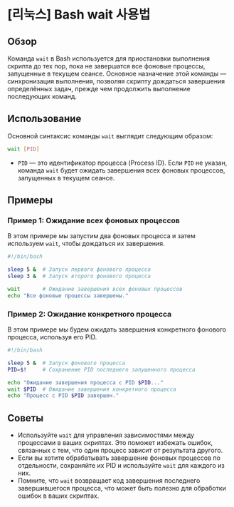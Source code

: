 # [리눅스] Bash wait 사용법

## Обзор
Команда `wait` в Bash используется для приостановки выполнения скрипта до тех пор, пока не завершатся все фоновые процессы, запущенные в текущем сеансе. Основное назначение этой команды — синхронизация выполнения, позволяя скрипту дождаться завершения определённых задач, прежде чем продолжить выполнение последующих команд.

## Использование
Основной синтаксис команды `wait` выглядит следующим образом:

```bash
wait [PID]
```

- `PID` — это идентификатор процесса (Process ID). Если `PID` не указан, команда `wait` будет ожидать завершения всех фоновых процессов, запущенных в текущем сеансе.

## Примеры
### Пример 1: Ожидание всех фоновых процессов
В этом примере мы запустим два фоновых процесса и затем используем `wait`, чтобы дождаться их завершения.

```bash
#!/bin/bash

sleep 5 &  # Запуск первого фонового процесса
sleep 3 &  # Запуск второго фонового процесса

wait       # Ожидание завершения всех фоновых процессов
echo "Все фоновые процессы завершены."
```

### Пример 2: Ожидание конкретного процесса
В этом примере мы будем ожидать завершения конкретного фонового процесса, используя его PID.

```bash
#!/bin/bash

sleep 5 &  # Запуск фонового процесса
PID=$!     # Сохранение PID последнего запущенного процесса

echo "Ожидание завершения процесса с PID $PID..."
wait $PID  # Ожидание завершения конкретного процесса
echo "Процесс с PID $PID завершен."
```

## Советы
- Используйте `wait` для управления зависимостями между процессами в ваших скриптах. Это поможет избежать ошибок, связанных с тем, что один процесс зависит от результата другого.
- Если вы хотите обрабатывать завершение фоновых процессов по отдельности, сохраняйте их PID и используйте `wait` для каждого из них.
- Помните, что `wait` возвращает код завершения последнего завершившегося процесса, что может быть полезно для обработки ошибок в ваших скриптах.
